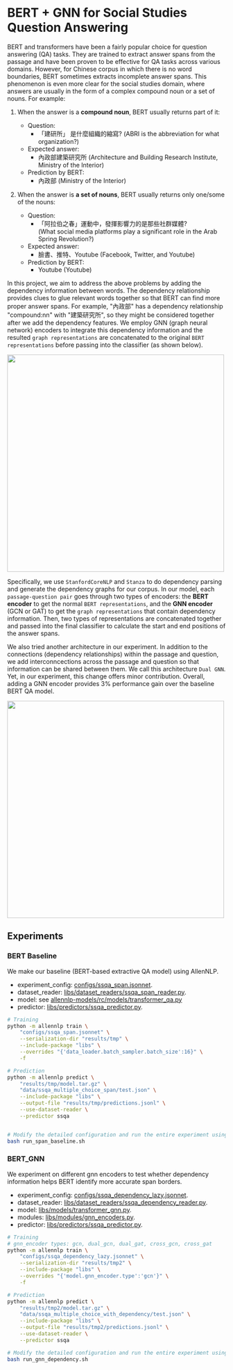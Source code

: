 # BERT + GNN for Social Studies Question Answering

BERT and transformers have been a fairly popular choice for question answering (QA) tasks. They are trained to extract answer spans from the passage and have been proven to be effective for QA tasks across various domains. However, for Chinese corpus in which there is no word boundaries, BERT sometimes extracts incomplete answer spans. This phenomenon is even more clear for the social studies domain, where answers are usually in the form of a complex compound noun or a set of nouns. For example: 
1. When the answer is a **compound noun**, BERT usually returns part of it:
    + Question:
        + 「建研所」 是什麼組織的縮寫? (ABRI is the abbreviation for what organization?)
    + Expected answer:
        + 內政部建築研究所 (Architecture and Building Research Institute, Ministry of the Interior)
    + Prediction by BERT:
        + 內政部 (Ministry of the Interior)

2. When the answer is **a set of nouns**, BERT usually returns only one/some of the nouns:
    + Question: 
        + 「阿拉伯之春」運動中，發揮影響力的是那些社群媒體?  
        (What social media platforms play a significant role in the Arab Spring Revolution?)
    + Expected answer: 
        + 臉書、推特、Youtube (Facebook, Twitter, and Youtube) 
    + Prediction by BERT: 
        + Youtube (Youtube)

In this project, we aim to address the above problems by adding the dependency information between words. The dependency relationship provides clues to glue relevant words together so that BERT can find more proper answer spans. For example, "內政部" has a dependency relationship "compound:nn" with "建築研究所", so they might be considered together after we add the dependency features. We employ GNN (graph neural network) encoders to integrate this dependency information and the resulted `graph representations` are concatenated to the original `BERT representations` before passing into the classifier (as shown below).


<img src="https://i.imgur.com/5t8ibLd.png" width="500">

Specifically, we use `StanfordCoreNLP` and `Stanza` to do dependency parsing and generate the dependency graphs for our corpus. In our model, each `passage-question pair` goes through two types of encoders: the **BERT encoder** to get the normal `BERT representations`, and the **GNN encoder** (GCN or GAT) to get the `graph representations` that contain dependency information. Then, two types of representations are concatenated together and passed into the final classifier to calculate the start and end positions of the answer spans. 

We also tried another architecture in our experiment. In addition to the connections (dependency relationships) within the passage and question, we add interconncections across the passage and question so that information can be shared between them. We call this architecture `Dual GNN`. Yet, in our experiment, this change offers minor contribution. Overall, adding a GNN encoder provides 3% performance gain over the baseline BERT QA model.


<img src="https://i.imgur.com/AUVisvR.png" width="500">


## Experiments

### BERT Baseline

We make our baseline (BERT-based extractive QA model) using AllenNLP.

+ experiment_config: [configs/ssqa_span.jsonnet](configs/ssqa_span.jsonnet).
+ dataset_reader: [libs/dataset_readers/ssqa_span_reader.py](libs/dataset_readers/ssqa_span_reader.py). 
+ model: see [allennlp-models/rc/models/transformer_qa.py](https://github.com/allenai/allennlp-models/blob/main/allennlp_models/rc/models/transformer_qa.py)
+ predictor: [libs/predictors/ssqa_predictor.py](libs/predictors/ssqa_predictor.py).


```bash
# Training
python -m allennlp train \
    "configs/ssqa_span.jsonnet" \
    --serialization-dir "results/tmp" \
    --include-package "libs" \
    --overrides "{'data_loader.batch_sampler.batch_size':16}" \
    -f

# Prediction
python -m allennlp predict \
    "results/tmp/model.tar.gz" \
    "data/ssqa_multiple_choice_span/test.json" \
    --include-package "libs" \
    --output-file "results/tmp/predictions.jsonl" \
    --use-dataset-reader \
    --predictor ssqa


# Modify the detailed configuration and run the entire experiment using this shell script
bash run_span_baseline.sh
```


### BERT_GNN
We experiment on different gnn encoders to test whether dependency information helps BERT identify more accurate span borders.

+ experiment_config: [configs/ssqa_dependency_lazy.jsonnet](configs/ssqa_dependency_lazy.jsonnet).
+ dataset_reader: [libs/dataset_readers/ssqa_dependency_reader.py](libs/dataset_readers/ssqa_dependency_reader.py). 
+ model: [libs/models/transformer_gnn.py](libs/models/transformer_gnn.py).
+ modules: [libs/modules/gnn_encoders.py](libs/modules/gnn_encoders.py).
+ predictor: [libs/predictors/ssqa_predictor.py](libs/predictors/ssqa_predictor.py).


```bash
# Training
# gnn_encoder types: gcn, dual_gcn, dual_gat, cross_gcn, cross_gat
python -m allennlp train \
    "configs/ssqa_dependency_lazy.jsonnet" \
    --serialization-dir "results/tmp2" \
    --include-package "libs" \
    --overrides "{'model.gnn_encoder.type':'gcn'}" \
    -f

# Prediction
python -m allennlp predict \
    "results/tmp2/model.tar.gz" \
    "data/ssqa_multiple_choice_with_dependency/test.json" \
    --include-package "libs" \
    --output-file "results/tmp2/predictions.jsonl" \
    --use-dataset-reader \
    --predictor ssqa

# Modify the detailed configuration and run the entire experiment using this shell script
bash run_gnn_dependency.sh
```